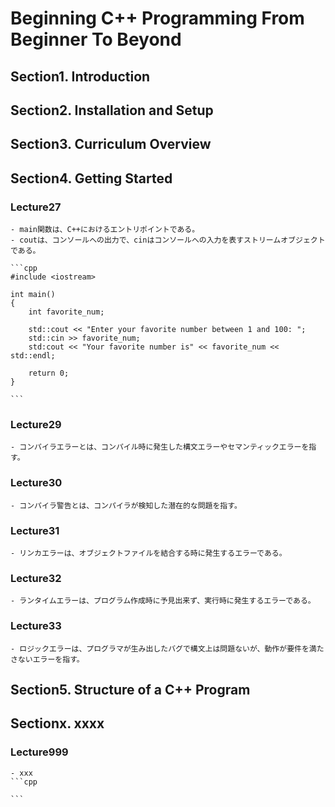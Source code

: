 # Beginning C++ Programming From Beginner To Beyond

## Section1. Introduction

## Section2. Installation and Setup

## Section3. Curriculum Overview

## Section4. Getting Started
### **Lecture27**
    - main関数は、C++におけるエントリポイントである。
    - coutは、コンソールへの出力で、cinはコンソールへの入力を表すストリームオブジェクトである。

    ```cpp
    #include <iostream>

    int main()
    {
        int favorite_num;

        std::cout << "Enter your favorite number between 1 and 100: ";
        std::cin >> favorite_num;
        std:cout << "Your favorite number is" << favorite_num << std::endl;

        return 0;
    }
    
    ```
### Lecture29
    - コンパイラエラーとは、コンパイル時に発生した構文エラーやセマンティックエラーを指す。

### Lecture30
    - コンパイラ警告とは、コンパイラが検知した潜在的な問題を指す。

### Lecture31
    - リンカエラーは、オブジェクトファイルを結合する時に発生するエラーである。


### Lecture32
    - ランタイムエラーは、プログラム作成時に予見出来ず、実行時に発生するエラーである。

### Lecture33
    - ロジックエラーは、プログラマが生み出したバグで構文上は問題ないが、動作が要件を満たさないエラーを指す。

## Section5. Structure of a C++ Program

## Sectionx. xxxx
### Lecture999
    - xxx
    ```cpp
    
    ```